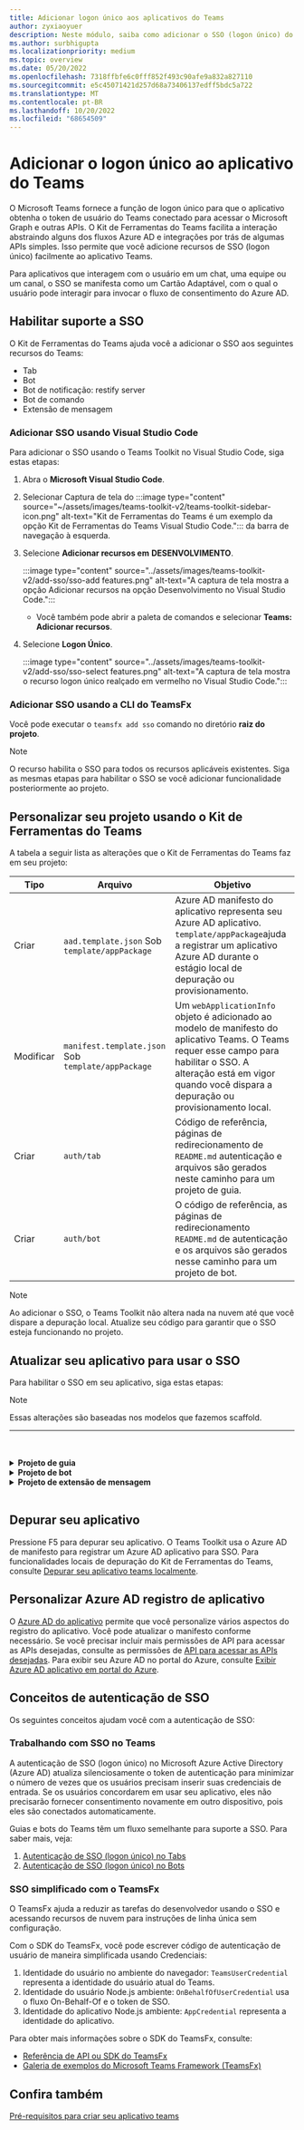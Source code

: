 ```yaml
---
title: Adicionar logon único aos aplicativos do Teams
author: zyxiaoyuer
description: Neste módulo, saiba como adicionar o SSO (logon único) do Teams Toolkit, habilitar o suporte ao SSO, atualizar seu aplicativo para usar o SSO
ms.author: surbhigupta
ms.localizationpriority: medium
ms.topic: overview
ms.date: 05/20/2022
ms.openlocfilehash: 7318ffbfe6c0fff852f493c90afe9a832a827110
ms.sourcegitcommit: e5c45071421d257d68a73406137edff5bdc5a722
ms.translationtype: MT
ms.contentlocale: pt-BR
ms.lasthandoff: 10/20/2022
ms.locfileid: "68654509"
---
```

# <a name="add-single-sign-on-to-teams-app"></a>Adicionar o logon único ao aplicativo do Teams

O Microsoft Teams fornece a função de logon único para que o aplicativo obtenha o token de usuário do Teams conectado para acessar o Microsoft Graph e outras APIs. O Kit de Ferramentas do Teams facilita a interação abstraindo alguns dos fluxos Azure AD e integrações por trás de algumas APIs simples. Isso permite que você adicione recursos de SSO (logon único) facilmente ao aplicativo Teams.

Para aplicativos que interagem com o usuário em um chat, uma equipe ou um canal, o SSO se manifesta como um Cartão Adaptável, com o qual o usuário pode interagir para invocar o fluxo de consentimento do Azure AD.

## <a name="enable-sso-support"></a>Habilitar suporte a SSO

O Kit de Ferramentas do Teams ajuda você a adicionar o SSO aos seguintes recursos do Teams:

* Tab
* Bot
* Bot de notificação: restify server
* Bot de comando
* Extensão de mensagem

### <a name="add-sso-using-visual-studio-code"></a>Adicionar SSO usando Visual Studio Code

Para adicionar o SSO usando o Teams Toolkit no Visual Studio Code, siga estas etapas:

1. Abra o **Microsoft Visual Studio Code**.
2. Selecionar Captura de tela do :::image type="content" source="~/assets/images/teams-toolkit-v2/teams-toolkit-sidebar-icon.png" alt-text="Kit de Ferramentas do Teams é um exemplo da opção Kit de Ferramentas do Teams Visual Studio Code."::: da barra de navegação à esquerda.
3. Selecione **Adicionar recursos em** **DESENVOLVIMENTO**.

   :::image type="content" source="../assets/images/teams-toolkit-v2/add-sso/sso-add features.png" alt-text="A captura de tela mostra a opção Adicionar recursos na opção Desenvolvimento no Visual Studio Code.":::

   * Você também pode abrir a paleta de comandos e selecionar **Teams: Adicionar recursos**.

4. Selecione **Logon Único**.

   :::image type="content" source="../assets/images/teams-toolkit-v2/add-sso/sso-select features.png" alt-text="A captura de tela mostra o recurso logon único realçado em vermelho no Visual Studio Code.":::

### <a name="add-sso-using-teamsfx-cli"></a>Adicionar SSO usando a CLI do TeamsFx

Você pode executar o `teamsfx add sso` comando no diretório **raiz do projeto**.

> [!NOTE]
> O recurso habilita o SSO para todos os recursos aplicáveis existentes. Siga as mesmas etapas para habilitar o SSO se você adicionar funcionalidade posteriormente ao projeto.

## <a name="customize-your-project-using-teams-toolkit"></a>Personalizar seu projeto usando o Kit de Ferramentas do Teams

A tabela a seguir lista as alterações que o Kit de Ferramentas do Teams faz em seu projeto:

| **Tipo** | **Arquivo**                                             | **Objetivo**                                                                                                                                                                               |
| -------- | ---------------------------------------------------- | ----------------------------------------------------------------------------------------------------------------------------------------------------------------------------------------- |
| Criar   | `aad.template.json` Sob `template/appPackage`      | Azure AD manifesto do aplicativo representa seu Azure AD aplicativo. `template/appPackage`ajuda a registrar um aplicativo Azure AD durante o estágio local de depuração ou provisionamento.                                |
| Modificar   | `manifest.template.json` Sob `template/appPackage` | Um `webApplicationInfo` objeto é adicionado ao modelo de manifesto do aplicativo Teams. O Teams requer esse campo para habilitar o SSO. A alteração está em vigor quando você dispara a depuração ou provisionamento local. |
| Criar   | `auth/tab`                                           | Código de referência, páginas de redirecionamento de `README.md` autenticação e arquivos são gerados neste caminho para um projeto de guia.                                                                                  |
| Criar   | `auth/bot`                                           | O código de referência, as páginas de redirecionamento `README.md` de autenticação e os arquivos são gerados nesse caminho para um projeto de bot.                                                                                  |

> [!NOTE]
> Ao adicionar o SSO, o Teams Toolkit não altera nada na nuvem até que você dispare a depuração local. Atualize seu código para garantir que o SSO esteja funcionando no projeto.

## <a name="update-your-application-to-use-sso"></a>Atualizar seu aplicativo para usar o SSO

Para habilitar o SSO em seu aplicativo, siga estas etapas:

> [!NOTE]
> Essas alterações são baseadas nos modelos que fazemos scaffold.

---

<br>
<br><details>
<summary><b>Projeto de guia </b></summary>

1. Copiar `auth-start.html` e `auth-end.htm`\*\* na `auth/public` pasta para `tabs/public/`. O Kit de Ferramentas do Teams registra esses dois pontos de Azure AD para Azure AD fluxo de redirecionamento.

2. Copiar `sso` pasta em `auth/tab` .`tabs/src/sso/`

   * `InitTeamsFx`: o arquivo implementa uma função que inicializa o SDK `GetUserProfile` do TeamsFx e abre o componente após a inicialização do SDK.

   * `GetUserProfile`: o arquivo implementa uma função que chama o Microsoft API do Graph para obter informações do usuário.

3. Executar `npm install @microsoft/teamsfx-react` em `tabs/`.

4. Adicione as seguintes linhas a serem `tabs/src/components/sample/Welcome.tsx` importadas `InitTeamsFx`:

   ```Bash

   import { InitTeamsFx } from "../../sso/InitTeamsFx";

   ```

5. Substitua a seguinte linha:

   `<AddSSO />` para `<InitTeamsFx />` substituir o componente `AddSso` pelo `InitTeamsFx` componente.

</details>
<details>
<summary><b>Projeto de bot </b></summary>

#### <a name="set-up-the-azure-ad-redirects"></a>Configurar os redirecionamentos Azure AD dados

1. Mover a `auth/bot/public` pasta para `bot/src`. Essa pasta contém páginas HTML hospedadas pelo aplicativo bot. Quando o fluxo de logon único é iniciado com Azure AD, ele redireciona o usuário para as páginas HTML.
1. Modifique-o `bot/src/index` para adicionar as rotas apropriadas `restify` às páginas HTML.

   ```ts
   const path = require("path");

   server.get(
     "/auth-*.html",
     restify.plugins.serveStatic({
       directory: path.join(__dirname, "public"),
     })
   );
   ```

#### <a name="update-your-app"></a>Atualize seu aplicativo

O manipulador de comandos `ProfileSsoCommandHandler` SSO usa um token Azure AD para chamar o Microsoft Graph. Esse token é obtido usando o token de usuário do Teams conectado. O fluxo é agrupado em uma caixa de diálogo que exibe uma caixa de diálogo de consentimento, se necessário.

1. Mover `profileSsoCommandHandler` o arquivo na `auth/bot/sso` pasta para `bot/src`. `ProfileSsoCommandHandler` A classe  é um manipulador de comandos de SSO para obter informações do usuário com o token SSO, seguir esse método e criar seu próprio manipulador de comandos de SSO.
1. Abra `package.json` o arquivo e verifique se a versão do SDK do Teamsfx >= 1.2.0.
1. Execute o `npm install isomorphic-fetch --save` comando na `bot` pasta.
1. Para o script ts, execute o `npm install copyfiles --save-dev` comando na pasta `bot` e substitua as seguintes linhas em `package.json`:

   ```json
   "build": "tsc --build && shx cp -r ./src/adaptiveCards ./lib/src",
   ```

    com 

   ```json
   "build": "tsc --build && shx cp -r ./src/adaptiveCards ./lib/src && copyfiles src/public/*.html lib/",
   ```

   Isso copia as páginas HTML usadas para redirecionamento de autenticação ao compilar o projeto de bot.

1. Para fazer com que o fluxo de consentimento do SSO funcione, substitua o seguinte código no `bot/src/index` arquivo:

   ```ts
   server.post("/api/messages", async (req, res) => {
     await commandBot.requestHandler(req, res);
   });
   ```

    com 

   ```ts
   server.post("/api/messages", async (req, res) => {
     await commandBot.requestHandler(req, res).catch((err) => {
       // Error message including "412" means it is waiting for user's consent, which is a normal process of SSO, sholdn't throw this error.
       if (!err.message.includes("412")) {
         throw err;
       }
     });
   });
   ```

1. Substitua as opções, por `ConversationBot` exemplo, para `bot/src/internal/initialize` adicionar a configuração de SSO e o manipulador de comandos de SSO:

   ```ts
   export const commandBot = new ConversationBot({
       ...
       command: {
           enabled: true,
           commands: [new HelloWorldCommandHandler()],
       },
   });
   ```

    com 

   ```ts
   import { ProfileSsoCommandHandler } from "../profileSsoCommandHandler";

   export const commandBot = new ConversationBot({
       ...
       // To learn more about ssoConfig, please refer teamsfx sdk document: https://docs.microsoft.com/microsoftteams/platform/toolkit/teamsfx-sdk
       ssoConfig: {
           aad :{
               scopes:["User.Read"],
           },
       },
       command: {
           enabled: true,
           commands: [new HelloWorldCommandHandler() ],
           ssoCommands: [new ProfileSsoCommandHandler()],
       },
   });
   ```

1. Registre seu comando no manifesto do aplicativo Teams. Abra `templates/appPackage/manifest.template.json`e adicione as seguintes linhas em `commands` seu `commandLists` bot:

   ```json
   {
     "title": "profile",
     "description": "Show user profile using Single Sign On feature"
   }
   ```

#### <a name="add-a-new-sso-command-to-the-bot-optional"></a>Adicionar um novo comando de SSO ao bot (opcional)

Depois de adicionar com êxito o SSO em seu projeto, você pode adicionar um novo comando de SSO.

1. Crie um novo arquivo, como ou `photoSsoCommandHandler.ts` `photoSsoCommandHandler.js` em e adicione `bot/src/` seu próprio manipulador de comandos de SSO para chamar API do Graph:

   ```TypeScript
   // for TypeScript:
   import { Activity, TurnContext, ActivityTypes } from "botbuilder";
   import "isomorphic-fetch";
   import {
       CommandMessage,
       TriggerPatterns,
       TeamsFx,
       createMicrosoftGraphClient,
       TeamsFxBotSsoCommandHandler,
       TeamsBotSsoPromptTokenResponse,
   } from "@microsoft/teamsfx";

   export class PhotoSsoCommandHandler implements TeamsFxBotSsoCommandHandler {
       triggerPatterns: TriggerPatterns = "photo";

       async handleCommandReceived(
           context: TurnContext,
           message: CommandMessage,
           tokenResponse: TeamsBotSsoPromptTokenResponse,
       ): Promise<string | Partial<Activity> | void> {
           await context.sendActivity("Retrieving user information from Microsoft Graph ...");

           const teamsfx = new TeamsFx().setSsoToken(tokenResponse.ssoToken);

           const graphClient = createMicrosoftGraphClient(teamsfx, ["User.Read"]);

           let photoUrl = "";
           try {
               const photo = await graphClient.api("/me/photo/$value").get();
               const arrayBuffer = await photo.arrayBuffer();
               const buffer=Buffer.from(arrayBuffer, 'binary');
               photoUrl = "data:image/png;base64," + buffer.toString("base64");
           } catch {
               // Could not fetch photo from user's profile, return empty string as placeholder.
           }
           if (photoUrl) {
               const photoMessage: Partial<Activity> = {
                   type: ActivityTypes.Message,
                   text: 'This is your photo:',
                   attachments: [
                       {
                           name: 'photo.png',
                           contentType: 'image/png',
                           contentUrl: photoUrl
                       }
                   ]
               };
               return photoMessage;
           } else {
               return "Could not retrieve your photo from Microsoft Graph. Please make sure you have uploaded your photo.";
           }
       }
   }
   ```

   ```javascript
   // for JavaScript:
   const { ActivityTypes } = require("botbuilder");
   require("isomorphic-fetch");
   const {
     createMicrosoftGraphClient,
     TeamsFx,
   } = require("@microsoft/teamsfx");

   class PhotoSsoCommandHandler {
     triggerPatterns = "photo";

     async handleCommandReceived(context, message, tokenResponse) {
       await context.sendActivity(
         "Retrieving user information from Microsoft Graph ..."
       );

       const teamsfx = new TeamsFx().setSsoToken(tokenResponse.ssoToken);

       const graphClient = createMicrosoftGraphClient(teamsfx, ["User.Read"]);

       let photoUrl = "";
       try {
         const photo = await graphClient.api("/me/photo/$value").get();
         const arrayBuffer = await photo.arrayBuffer();
         const buffer = Buffer.from(arrayBuffer, "binary");
         photoUrl = "data:image/png;base64," + buffer.toString("base64");
       } catch {
         // Could not fetch photo from user's profile, return empty string as placeholder.
       }
       if (photoUrl) {
         const photoMessage = {
           type: ActivityTypes.Message,
           text: "This is your photo:",
           attachments: [
             {
               name: "photo.png",
               contentType: "image/png",
               contentUrl: photoUrl,
             },
           ],
         };
         return photoMessage;
       } else {
         return "Could not retrieve your photo from Microsoft Graph. Please make sure you have uploaded your photo.";
       }
     }
   }

   module.exports = {
     PhotoSsoCommandHandler,
   };
   ```

1. Adicionar `PhotoSsoCommandHandler` instância à `ssoCommands` matriz em `bot/src/internal/initialize.ts`:

   ```ts
   // for TypeScript:
   import { PhotoSsoCommandHandler } from "../photoSsoCommandHandler";

   export const commandBot = new ConversationBot({
       ...
       command: {
           ...
           ssoCommands: [new ProfileSsoCommandHandler(), new PhotoSsoCommandHandler()],
       },
   });
   ```

   ```javascript
   // for JavaScript:
   ...
   const { PhotoSsoCommandHandler } = require("../photoSsoCommandHandler");

   const commandBot = new ConversationBot({
       ...
       command: {
           ...
           ssoCommands: [new ProfileSsoCommandHandler(), new PhotoSsoCommandHandler()]
       },
   });
   ...

   ```

1. Registre seu comando no manifesto do aplicativo Teams. Abra `templates/appPackage/manifest.template.json`e adicione as seguintes linhas em `commands` seu `commandLists` bot:

   ```JSON

   {
       "title": "photo",
       "description": "Show user photo using Single Sign On feature"
   }

   ```

</details>

<details>
<summary><b>Projeto de extensão de mensagem </b></summary>

A lógica de negócios de exemplo fornece um manipulador `TeamsBot` que estende TeamsActivityHandler e substitui `handleTeamsMessagingExtensionQuery`.

Você pode atualizar a lógica de consulta no `handleMessageExtensionQueryWithToken` token com, que é obtido usando o token de usuário do Teams conectado.

Para fazer isso funcionar em seu aplicativo:

1. Mover a `auth/bot/public` pasta para `bot`. Essa pasta contém páginas HTML hospedadas pelo aplicativo bot. Quando os fluxos de logon único são iniciados com Azure AD, Azure AD redirecionará o usuário para essas páginas.

1. Modifique-o `bot/index` para adicionar as rotas `restify` apropriadas a essas páginas.

    ```ts
    const path = require("path");

    server.get(
        "/auth-*.html",
        restify.plugins.serveStatic({
            directory: path.join(__dirname, "public"),
        })
    );
    ```

1. Substitua `handleTeamsMessagingExtensionQuery` a interface em `bot/teamsBot`. Você pode seguir o código de exemplo para `handleMessageExtensionQueryWithToken` fazer sua própria lógica de consulta.

1. Abra `bot/package.json`, verifique se a `@microsoft/teamsfx` versão >= 1.2.0

1. Instale `isomorphic-fetch` pacotes npm em seu projeto de bot.

1. (Somente para ts) Instale `copyfiles` pacotes npm em seu projeto de bot, adicione ou atualize o `build` script `bot/package.json` da seguinte maneira:

    ```json
    "build": "tsc --build && copyfiles ./public/*.html lib/",
    ```

    Ao fazer isso, as páginas HTML usadas para redirecionamento de autenticação serão copiadas ao compilar esse projeto de bot.

1. Atualize `templates/appPackage/aad.template.json` seus escopos que foram usados em `handleMessageExtensionQueryWithToken`.

    ```json
    "requiredResourceAccess": [
        {
            "resourceAppId": "Microsoft Graph",
            "resourceAccess": [
                {
                    "id": "User.Read",
                    "type": "Scope"
                }
            ]
        }
    ]
    ```

</details>

<br>

## <a name="debug-your-application"></a>Depurar seu aplicativo

Pressione F5 para depurar seu aplicativo. O Teams Toolkit usa o Azure AD de manifesto para registrar um Azure AD aplicativo para SSO. Para funcionalidades locais de depuração do Kit de Ferramentas do Teams, consulte [Depurar seu aplicativo teams localmente](debug-local.md).

## <a name="customize-azure-ad-application-registration"></a>Personalizar Azure AD registro de aplicativo

O [Azure AD do aplicativo](/azure/active-directory/develop/reference-app-manifest) permite que você personalize vários aspectos do registro do aplicativo. Você pode atualizar o manifesto conforme necessário. Se você precisar incluir mais permissões de API para acessar as APIs desejadas, consulte as permissões de [API para acessar as APIs desejadas](https://github.com/OfficeDev/TeamsFx/wiki/#customize-aad-manifest-template).
Para exibir seu Azure AD no portal do Azure, consulte [Exibir Azure AD aplicativo em portal do Azure](https://github.com/OfficeDev/TeamsFx/wiki/Manage-AAD-application-in-Teams-Toolkit#How-to-view-the-AAD-app-on-the-Azure-portal).

## <a name="sso-authentication-concepts"></a>Conceitos de autenticação de SSO

Os seguintes conceitos ajudam você com a autenticação de SSO:

### <a name="working-of-sso-in-teams"></a>Trabalhando com SSO no Teams

A autenticação de SSO (logon único) no Microsoft Azure Active Directory (Azure AD) atualiza silenciosamente o token de autenticação para minimizar o número de vezes que os usuários precisam inserir suas credenciais de entrada. Se os usuários concordarem em usar seu aplicativo, eles não precisarão fornecer consentimento novamente em outro dispositivo, pois eles são conectados automaticamente.

Guias e bots do Teams têm um fluxo semelhante para suporte a SSO. Para saber mais, veja:

1. [Autenticação de SSO (logon único) no Tabs](../tabs/how-to/authentication/tab-sso-overview.md)
1. [Autenticação de SSO (logon único) no Bots](../bots/how-to/authentication/auth-aad-sso-bots.md)

### <a name="simplified-sso-with-teamsfx"></a>SSO simplificado com o TeamsFx

O TeamsFx ajuda a reduzir as tarefas do desenvolvedor usando o SSO e acessando recursos de nuvem para instruções de linha única sem configuração.

Com o SDK do TeamsFx, você pode escrever código de autenticação de usuário de maneira simplificada usando Credenciais:

1. Identidade do usuário no ambiente do navegador: `TeamsUserCredential` representa a identidade do usuário atual do Teams.
1. Identidade do usuário Node.js ambiente: `OnBehalfOfUserCredential` usa o fluxo On-Behalf-Of e o token de SSO.
1. Identidade do aplicativo Node.js ambiente: `AppCredential` representa a identidade do aplicativo.

Para obter mais informações sobre o SDK do TeamsFx, consulte:

* [Referência de API ou SDK do TeamsFx](TeamsFx-SDK.md) [](/javascript/api/@microsoft/teamsfx/?view=msteams-client-js-latest&preserve-view=true)
* [Galeria de exemplos do Microsoft Teams Framework (TeamsFx)](https://github.com/OfficeDev/TeamsFx-Samples/tree/v2)

## <a name="see-also"></a>Confira também

[Pré-requisitos para criar seu aplicativo teams](tools-prerequisites.md)

